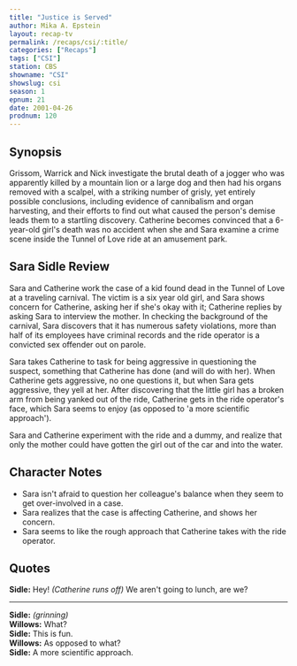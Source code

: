 ```yaml
---
title: "Justice is Served"
author: Mika A. Epstein
layout: recap-tv
permalink: /recaps/csi/:title/
categories: ["Recaps"]
tags: ["CSI"]
station: CBS
showname: "CSI"
showslug: csi
season: 1
epnum: 21
date: 2001-04-26
prodnum: 120  
---
```


## Synopsis

Grissom, Warrick and Nick investigate the brutal death of a jogger who was apparently killed by a mountain lion or a large dog and then had his organs removed with a scalpel, with a striking number of grisly, yet entirely possible conclusions, including evidence of cannibalism and organ harvesting, and their efforts to find out what caused the person's demise leads them to a startling discovery. Catherine becomes convinced that a 6-year-old girl's death was no accident when she and Sara examine a crime scene inside the Tunnel of Love ride at an amusement park.

## Sara Sidle Review

Sara and Catherine work the case of a kid found dead in the Tunnel of Love at a traveling carnival. The victim is a six year old girl, and Sara shows concern for Catherine, asking her if she's okay with it; Catherine replies by asking Sara to interview the mother. In checking the background of the carnival, Sara discovers that it has numerous safety violations, more than half of its employees have criminal records and the ride operator is a convicted sex offender out on parole.

Sara takes Catherine to task for being aggressive in questioning the suspect, something that Catherine has done (and will do with her). When Catherine gets aggressive, no one questions it, but when Sara gets aggressive, they yell at her. After discovering that the little girl has a broken arm from being yanked out of the ride, Catherine gets in the ride operator's face, which Sara seems to enjoy (as opposed to 'a more scientific approach').

Sara and Catherine experiment with the ride and a dummy, and realize that only the mother could have gotten the girl out of the car and into the water.

## Character Notes

* Sara isn't afraid to question her colleague's balance when they seem to get over-involved in a case.  
* Sara realizes that the case is affecting Catherine, and shows her concern.  
* Sara seems to like the rough approach that Catherine takes with the ride operator.

## Quotes

**Sidle:** Hey! _(Catherine runs off)_ We aren't going to lunch, are we?  

- - -

**Sidle:** _(grinning)_  
**Willows:** What?  
**Sidle:** This is fun.  
**Willows:** As opposed to what?  
**Sidle:** A more scientific approach.

